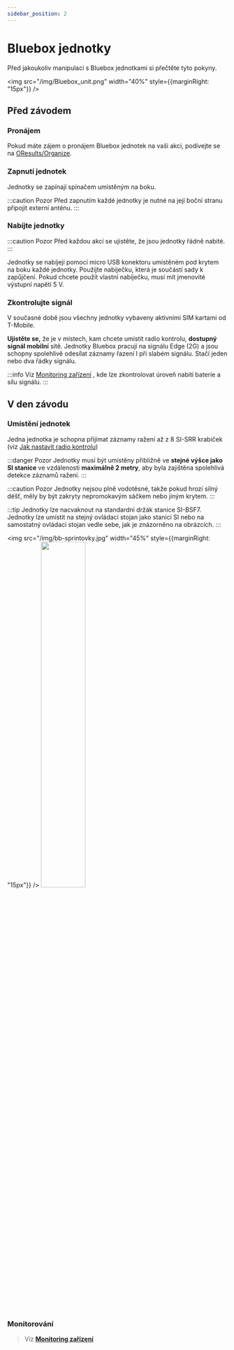 ```yaml
---
sidebar_position: 2
---
```


# Bluebox jednotky

Před jakoukoliv manipulací s Bluebox jednotkami si přečtěte tyto pokyny.

<img src="/img/Bluebox_unit.png" width="40%" style={{marginRight: "15px"}} />

## Před závodem

### Pronájem

Pokud máte zájem o pronájem Bluebox jednotek na vaši akci, podívejte se na [OResults/Organize](https://oresults.eu/organize).

### Zapnutí jednotek

Jednotky se zapínají spínačem umístěným na boku.

:::caution
Pozor Před zapnutím každé jednotky je nutné na její boční stranu připojit externí anténu.
:::

### Nabíjte jednotky

:::caution
Pozor Před každou akcí se ujistěte, že jsou jednotky řádně nabité.
:::

Jednotky se nabíjejí pomocí micro USB konektoru umístěném pod krytem na boku každé jednotky. Použijte nabíječku, která je součástí sady k zapůjčení. Pokud chcete použít vlastní nabíječku, musí mít jmenovité výstupní napětí 5 V.

### Zkontrolujte signál

V současné době jsou všechny jednotky vybaveny aktivními SIM kartami od T-Mobile.

**Ujistěte se,** že je v místech, kam chcete umístit radio kontrolu, **dostupný signál mobilní** sítě. Jednotky Bluebox pracují na signálu Edge (2G) a jsou schopny spolehlivě odesílat záznamy řazení I při slabém signálu. Stačí jeden nebo dva řádky signálu.

:::info
Viz [Monitoring zařízení](./device-monitoring) , kde lze zkontrolovat úroveň nabití baterie a sílu signálu.
:::

## V den závodu

### Umístění jednotek

Jedna jednotka je schopna přijímat záznamy ražení až z 8 SI-SRR krabiček (viz [Jak nastavit radio kontrolu](./radio-control.md))

:::danger
Pozor Jednotky musí být umístěny přibližně ve **stejné výšce jako SI stanice** ve vzdálenosti **maximálně 2 metry**, aby byla zajištěna spolehlivá detekce záznamů ražení.
:::

:::caution
Pozor Jednotky nejsou plně vodotěsné, takže pokud hrozí silný déšť, měly by být zakryty nepromokavým sáčkem nebo jiným krytem.
:::

:::tip
Jednotky lze nacvaknout na standardní držák stanice SI-BSF7. Jednotky lze umístit na stejný ovládací stojan jako stanici SI nebo na samostatný ovládací stojan vedle sebe, jak je znázorněno na obrázcích.
:::

<img src="/img/bb-sprintovky.jpg" width="45%" style={{marginRight: "15px"}} />
<img src="/img/velikonoce.jpg" width="45%" />

### Monitorování
> Viz **[Monitoring zařízení](./device-monitoring)**
